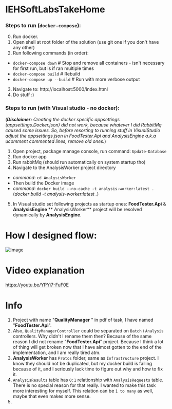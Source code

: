 # IEHSoftLabsTakeHome

### Steps to run (`docker-compose`):
0. Run docker.
1. Open shell at root folder of the solution (use git one if you don't have any other)
2. Run following commands (in order):
- `docker-compose down` # Stop and remove all containers - isn't necessary for first run, but is if ran multiple times
- `docker-compose build` # Rebuild
- `docker-compose up --build` # Run with more verbose output
3. Navigate to: http://localhost:5000/index.html
4. Do stuff :)


### Steps to run (with Visual studio - no docker):
(***Disclaimer:*** *Creating the docker specific appsettings (appsettings.Docker.json) did not work, because whatever I did RabbitMq caused some issues. So, before resorting to running stuff in VisualStudio adjust the appsettings.json in FoodTester.Api and AnalysisEngine a.k.a ucomment commented lines, remove old ones.*)
1. Open project, package manage console, run command: `Update-Database`
2. Run docker app
3. Run rabbitMq (should run automatically on system startup tho)
4.  Navigate to the AnalysisWorker project directory
- _command_: `cd AnalysisWorker`
- Then build the Docker image 
- _command_: `docker build --no-cache -t analysis-worker:latest .`
(*docker build -t analysis-worker:latest .*)

5. In Visual studio set following projects as startup ones: **FoodTester.Api** & **AnalysisEngine**
** AnalysisWorker** project will be resolved dynamically by **AnalysisEngine**.

# How I designed flow:
![image](https://github.com/user-attachments/assets/8bdea940-00df-4438-99ec-4835058334e2)

# Video explanation

https://youtu.be/YPYi7-FuF0E

# Info
1. Project with name "**QualityManager** " in pdf of task, I have named "**FoodTester.Api**". 
2. Also, `QualityManagerController` could be separated on `Batch` i `Analysis` controllers. Why didn't I rename them then? Because of the same reason I did not rename "**FoodTester.Api**" project. Because I think a lot of thing will get broken now that I have almost gotten to the end of the implementation, and I am really tired atm.
3. **AnalysisWorker** has  `Protos` folder, same as `Infrastructure` project. I know they should not be duplicated, but my docker build is failing because of it, and I seriously lack time to figure out why and how to fix it.
4. `AnalysisResults` table has `0:1` relationship with `AnalysisRequests` table. There is no special reason for that really. I wanted to make this task more interesting for myself. This relation can be `1 to many` as well, maybe that even makes more sense.
5. 

